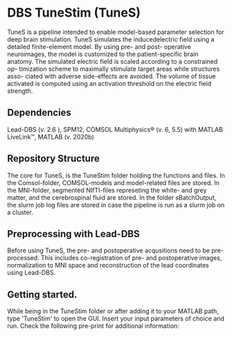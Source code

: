 # DBS TuneStim (TuneS)
TuneS is a pipeline intended to enable model-based parameter selection for deep brain stimulation. 
TuneS simulates the inducedelectric field using a detailed finite-element model. By using pre- and post-
operative neuroimages, the model is customized to the patient-specific brain
anatomy. The simulated electric field is scaled according to a constrained op-
timization scheme to maximally stimulate target areas while structures asso-
ciated with adverse side-effects are avoided. The volume of tissue activated is
computed using an activation threshold on the electric field strength.



## Dependencies
Lead-DBS (v. 2.6 ),
SPM12,
COMSOL Multiphysics&reg; (v. 6, 5.5) with MATLAB LiveLink&trade;,
MATLAB (v. 2020b)

## Repository Structure
The core for TuneS, is the TuneStim folder holding the functions and files. In the Comsol-folder, COMSOL-models and model-related files are stored. In the MNI-folder, segmented NIfTI-files represeting the white- and grey matter, and the cerebrospinal fluid are stored. 
In the folder sBatchOutput, the slurm job log files are stored in case the pipeline is run as a slurm job on a cluster.

## Preprocessing with Lead-DBS
Before using TuneS, the pre- and postoperative acqusitions need to be pre-processed. This includes co-registration of pre- and postoperative images, normalization to MNI space and reconstruction of the lead coordinates using Lead-DBS. 

## Getting started.
While being in the TuneStim folder or after adding it to your MATLAB path, type 'TuneStim' to open the GUI. Insert your input parameters of choice and run.
Check the following pre-print for additional information: 

